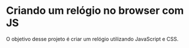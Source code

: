 # Criando um relógio no browser com JS

O objetivo desse projeto é criar um relógio utilizando JavaScript e CSS.
